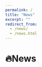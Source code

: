 ```yaml
---
permalink: /
title: "News"
excerpt: ""
redirect_from: 
  - /news/
  - /news.html
---
```


<span class="anchor" id="news"></span>

# 🔥News
